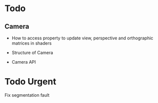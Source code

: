 # Todo

##	Camera 
- How to access property to update view, perspective and orthographic matrices in shaders

- Structure of Camera

- Camera API

# Todo Urgent

Fix segmentation fault